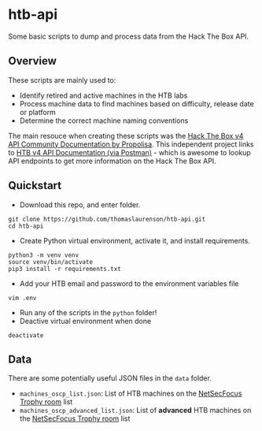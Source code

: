 # htb-api

Some basic scripts to dump and process data from the Hack The Box API.

## Overview

These scripts are mainly used to:

- Identify retired and active machines in the HTB labs
- Process machine data to find machines based on difficulty, release date or platform
- Determine the correct machine naming conventions

The main resouce when creating these scripts was the [Hack The Box v4 API Community Documentation by Propolisa](https://github.com/Propolisa/htb-api-docs). This independent project links to [HTB v4 API Documentation (via Postman)](https://documenter.getpostman.com/view/13129365/TVeqbmeq) - which is awesome to lookup API endpoints to get more information on the Hack The Box API.

## Quickstart

- Download this repo, and enter folder.

```none
git clone https://github.com/thomaslaurenson/htb-api.git
cd htb-api
```

- Create Python virtual environment, activate it, and install requirements.

```none
python3 -m venv venv
source venv/bin/activate
pip3 install -r requirements.txt
```

- Add your HTB email and password to the environment variables file

```none
vim .env
```

- Run any of the scripts in the `python` folder!
- Deactive virtual environment when done

```none
deactivate
```

## Data

There are some potentially useful JSON files in the `data` folder.

- `machines_oscp_list.json`: List of HTB machines on the [NetSecFocus Trophy room](https://docs.google.com/spreadsheets/d/1dwSMIAPIam0PuRBkCiDI88pU3yzrqqHkDtBngUHNCw8/htmlview#) list
- `machines_oscp_advanced_list.json`: List of **advanced** HTB machines on the [NetSecFocus Trophy room](https://docs.google.com/spreadsheets/d/1dwSMIAPIam0PuRBkCiDI88pU3yzrqqHkDtBngUHNCw8/htmlview#) list
